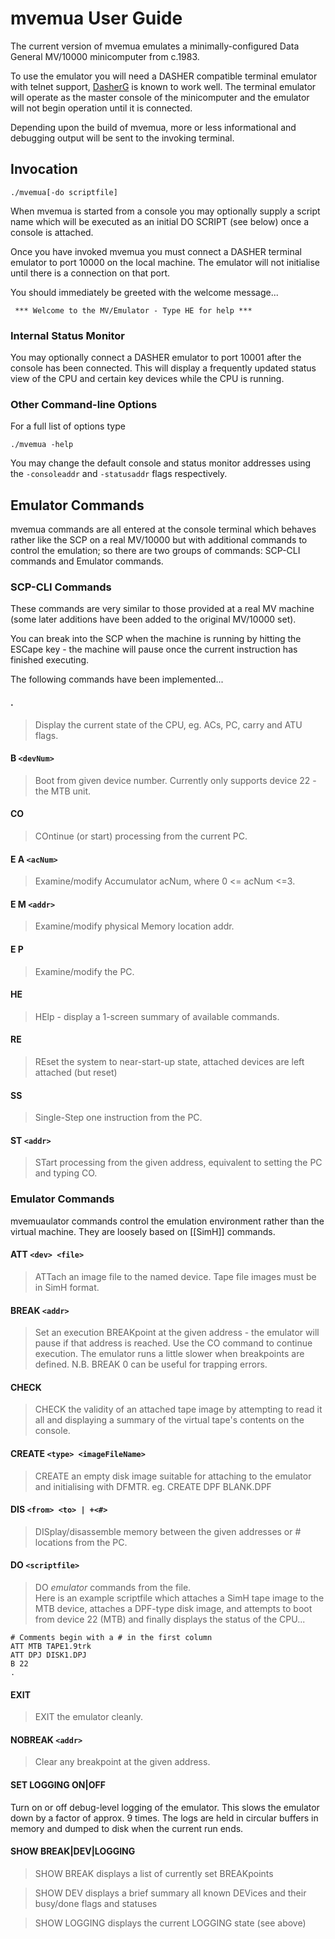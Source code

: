 # mvemua User Guide #

The current version of mvemua emulates a minimally-configured Data General MV/10000 minicomputer from c.1983.

To use the emulator you will need a DASHER compatible terminal emulator with telnet support, [DasherG](https://github.com/SMerrony/DasherG) is known to work well.
The terminal emulator will operate as the master console of the minicomputer and the emulator will not begin 
operation until it is connected.

Depending upon the build of mvemua, more or less informational and debugging output will be sent to the invoking terminal.

## Invocation ##

  `./mvemua[-do scriptfile]`

When mvemua is started from a console you may optionally supply a script name which will be executed as an 
initial DO SCRIPT (see below) once a console is attached.

Once you have invoked mvemua you must connect a DASHER terminal emulator to port 10000 on the local machine.
The emulator will not initialise until there is a connection on that port.

You should immediately be greeted with the welcome message...

  ` *** Welcome to the MV/Emulator - Type HE for help ***`

	
### Internal Status Monitor ###
You may optionally connect a DASHER emulator to port 10001 after the console has been connected.  This will display a frequently updated status view of the CPU and certain key devices while the CPU is running.

### Other Command-line Options
For a full list of options type 

  `./mvemua -help`

You may change the default console and status monitor addresses using the `-consoleaddr` and `-statusaddr` flags respectively.

## Emulator Commands ##
mvemua commands are all entered at the console terminal which behaves rather like the SCP on a real MV/10000 but 
with additional commands to control the emulation; so there are two groups of commands: SCP-CLI commands and Emulator commands.

### SCP-CLI Commands ###
These commands are very similar to those provided at a real MV machine (some later additions have been added to 
the original MV/10000 set).

You can break into the SCP when the machine is running by hitting the ESCape key - the machine will pause once 
the current instruction has finished executing.

The following commands have been implemented...

#### . ####
> Display the current state of the CPU, eg. ACs, PC, carry and ATU flags.

#### B `<devNum>` ####
> Boot from given device number.  Currently only supports device 22 - the MTB unit.

#### CO ####
> COntinue (or start) processing from the current PC.

#### E A `<acNum>` ####
> Examine/modify Accumulator acNum, where 0 <= acNum <=3.

#### E M `<addr>` ####
> Examine/modify physical Memory location addr.

#### E P ####
> Examine/modify the PC.

#### HE ####
> HElp - display a 1-screen summary of available commands.

#### RE ####
> REset the system to near-start-up state, attached devices are left attached (but reset)

#### SS ####
> Single-Step one instruction from the PC.

#### ST `<addr>`
> STart processing from the given address, equivalent to setting the PC and typing CO.

### Emulator Commands ###
mvemuaulator commands control the emulation environment rather than the virtual machine.  They are loosely based on [[SimH]] commands.

#### ATT `<dev> <file>` ####
> ATTach an image file to the named device.  Tape file images must be in SimH format.  

#### BREAK `<addr>` ####
> Set an execution BREAKpoint at the given address - the emulator will pause if that address is reached.  Use the CO command to continue execution.  The emulator runs a little slower when breakpoints are defined.  N.B. BREAK 0 can be useful for trapping errors.

#### CHECK ####
> CHECK the validity of an attached tape image by attempting to read it all and displaying a summary of the virtual tape's contents on the console.

#### CREATE `<type> <imageFileName>` ####
> CREATE an empty disk image suitable for attaching to the emulator and initialising with DFMTR.  eg. CREATE DPF BLANK.DPF

#### DIS `<from> <to> | +<#>` ####
> DISplay/disassemble memory between the given addresses or # locations from the PC.

#### DO `<scriptfile>` ####
> DO *emulator* commands from the file.  
> Here is an example scriptfile which attaches a SimH tape image to the MTB device,  attaches a DPF-type disk image, and
attempts to boot from device 22 (MTB) and finally displays the status of the CPU...

    # Comments begin with a # in the first column
    ATT MTB TAPE1.9trk
	ATT DPJ DISK1.DPJ
    B 22
    .
  
#### EXIT ####
> EXIT the emulator cleanly.

#### NOBREAK `<addr>`
> Clear any breakpoint at the given address.

#### SET LOGGING ON|OFF ####
Turn on or off debug-level logging of the emulator.  This slows the emulator down by a factor of approx. 9 times.  The logs are held in circular buffers in memory and dumped to disk when the current run ends.

#### SHOW BREAK|DEV|LOGGING ####
> SHOW BREAK displays a list of currently set BREAKpoints

> SHOW DEV displays a brief summary all known DEVices and their busy/done flags and statuses

> SHOW LOGGING displays the current LOGGING state (see above)

